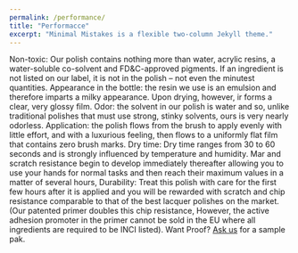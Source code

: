 ```yaml
---
permalink: /performance/
title: "Performacce"
excerpt: "Minimal Mistakes is a flexible two-column Jekyll theme."
---
```


Non-toxic: Our polish contains nothing more than water, acrylic resins, a water-soluble co-solvent and
FD&C-approved pigments. If an ingredient is not listed on our label, it is not in the polish – not even the
minutest quantities.
Appearance in the bottle: the resin we use is an emulsion and therefore imparts a milky appearance.
Upon drying, however, ir forms a clear, very glossy film.
Odor: the solvent in our polish is water and so, unlike traditional polishes that must use strong, stinky
solvents, ours is very nearly odorless.
Application: the polish flows from the brush to apply evenly with little effort, and with a luxurious
feeling, then flows to a uniformly flat film that contains zero brush marks.
Dry time: Dry time ranges from 30 to 60 seconds and is strongly influenced by temperature and
humidity. Mar and scratch resistance begin to develop immediately thereafter allowing you to use your
hands for normal tasks and then reach their maximum values in a matter of several hours,
Durability: Treat this polish with care for the first few hours after it is applied and you will be rewarded
with scratch and chip resistance comparable to that of the best lacquer polishes on the market.
(Our patented primer doubles this chip resistance, However, the active adhesion promoter in the primer
cannot be sold in the EU where all ingredients are required to be INCI listed).
Want Proof? <a href="">Ask us</a> for a sample pak.
